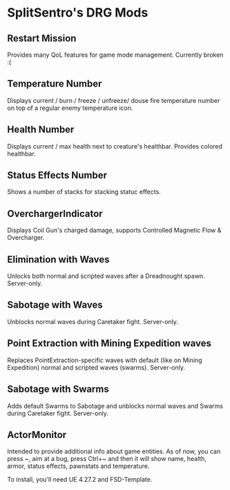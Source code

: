 # SplitSentro's DRG Mods

## Restart Mission
Provides many QoL features for game mode management. Currently broken :(

## Temperature Number
Displays current / burn / freeze / unfreeze/ douse fire temperature number on top of a regular enemy temperature icon.

## Health Number
Displays current / max health next to creature's healthbar. Provides colored healthbar.

## Status Effects Number
Shows a number of stacks for stacking statuc effects.

## OverchargerIndicator
Displays Coil Gun's charged damage, supports Controlled Magnetic Flow & Overcharger.

## Elimination with Waves
Unlocks both normal and scripted waves after a Dreadnought spawn. Server-only.

## Sabotage with Waves
Unblocks normal waves during Caretaker fight. Server-only.

## Point Extraction with Mining Expedition waves
Replaces PointExtraction-specific waves with default (like on Mining Expedition) normal and scripted waves (swarms). Server-only.

## Sabotage with Swarms
Adds default Swarms to Sabotage and unblocks normal waves and Swarms during Caretaker fight. Server-only.

## ActorMonitor
Intended to provide additional info about game entities. As of now, you can press \~, aim at a bug, press Ctrl+\~ and then it will show name, health, armor, status effects, pawnstats and temperature.

To install, you'll need UE 4.27.2 and FSD-Template.
